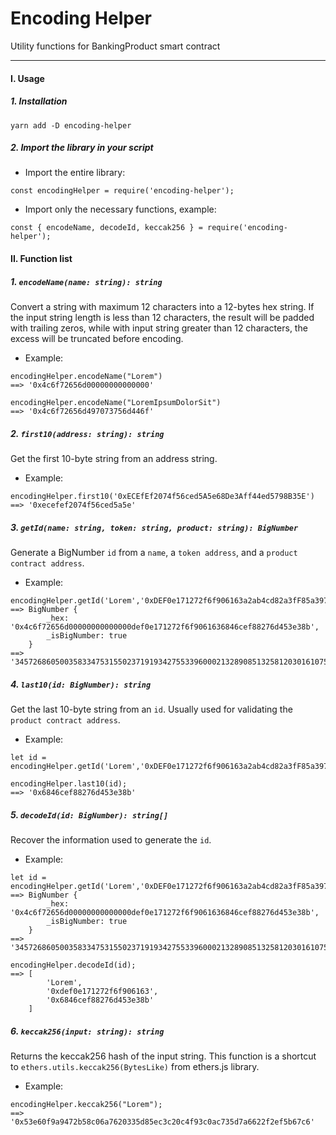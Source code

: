 # Encoding Helper
Utility functions for BankingProduct smart contract

---

#### I. Usage
##### 1. Installation
```
yarn add -D encoding-helper
```
##### 2. Import the library in your script
- Import the entire library:
```
const encodingHelper = require('encoding-helper');
```

- Import only the necessary functions, example:
```
const { encodeName, decodeId, keccak256 } = require('encoding-helper');
```

#### II. Function list
##### 1. `encodeName(name: string): string`
Convert a string with maximum 12 characters into a 12-bytes hex string. 
If the input string length is less than 12 characters, the result will be padded with trailing zeros, while with input string greater than 12 characters, the excess will be truncated before encoding.
- Example: 
```
encodingHelper.encodeName("Lorem")
==> '0x4c6f72656d00000000000000'

encodingHelper.encodeName("LoremIpsumDolorSit")
==> '0x4c6f72656d497073756d446f'
```

##### 2. `first10(address: string): string`
Get the first 10-byte string from an address string.
- Example: 
```
encodingHelper.first10('0xECEfEf2074f56ced5A5e68De3Aff44ed5798B35E')
==> '0xecefef2074f56ced5a5e'
```

##### 3. `getId(name: string, token: string, product: string): BigNumber`
Generate a BigNumber `id` from a `name`, a `token address`, and a `product contract address`.
- Example:
```
encodingHelper.getId('Lorem','0xDEF0e171272f6f906163a2ab4cd82a3fF85a3972','0x6846ceF88276D453e38B92F4BFe70D29643571B8')
==> BigNumber {
        _hex: '0x4c6f72656d00000000000000def0e171272f6f9061636846cef88276d453e38b',
        _isBigNumber: true
    }
==> '34572686050035833475315502371919342755339600021328908513258120301610754368395'
```

##### 4. `last10(id: BigNumber): string`
Get the last 10-byte string from an `id`. Usually used for validating the `product contract address`.
- Example: 
```
let id = encodingHelper.getId('Lorem','0xDEF0e171272f6f906163a2ab4cd82a3fF85a3972','0x6846ceF88276D453e38B92F4BFe70D29643571B8');

encodingHelper.last10(id);
==> '0x6846cef88276d453e38b'
```

##### 5. `decodeId(id: BigNumber): string[]`
Recover the information used to generate the `id`.
- Example:
```
let id = encodingHelper.getId('Lorem','0xDEF0e171272f6f906163a2ab4cd82a3fF85a3972','0x6846ceF88276D453e38B92F4BFe70D29643571B8');
==> BigNumber {
        _hex: '0x4c6f72656d00000000000000def0e171272f6f9061636846cef88276d453e38b',
        _isBigNumber: true
    }
==> '34572686050035833475315502371919342755339600021328908513258120301610754368395'

encodingHelper.decodeId(id);
==> [
        'Lorem',
        '0xdef0e171272f6f906163',
        '0x6846cef88276d453e38b'
    ]
```

##### 6. `keccak256(input: string): string`
Returns the keccak256 hash of the input string. This function is a shortcut to `ethers.utils.keccak256(BytesLike)` from ethers.js library.

- Example:
```
encodingHelper.keccak256("Lorem");
==> '0x53e60f9a9472b58c06a7620335d85ec3c20c4f93c0ac735d7a6622f2ef5b67c6'
```